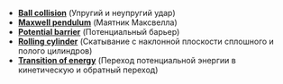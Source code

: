 * [**Ball collision**](https://github.com/IvanSboev/demo.online.PSU/tree/master/Chapter-3/Ball%20collision) (Упругий и неупругий удар)
* [**Maxwell pendulum**](https://github.com/IvanSboev/demo.online.PSU/tree/master/Chapter-3/Maxwell%20pendulum) (Маятник Максвелла)
* [**Potential barrier**](https://github.com/IvanSboev/demo.online.PSU/tree/master/Chapter-3/Potential%20barrier) (Потенциальный барьер)
* [**Rolling cylinder**](https://github.com/IvanSboev/demo.online.PSU/tree/master/Chapter-3/Rolling%20cylinder) (Скатывание с наклонной плоскости сплошного и полого цилиндров)
* [**Transition of energy**](https://github.com/IvanSboev/demo.online.PSU/tree/master/Chapter-3/Transition%20of%20energy) (Переход потенциальной энергии в кинетическую и обратный переход)
